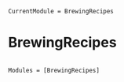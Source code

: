 ```@meta
CurrentModule = BrewingRecipes
```

# BrewingRecipes

```@index
```

```@autodocs
Modules = [BrewingRecipes]
```
